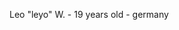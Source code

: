 Leo "leyo" W. - 19 years old - germany
<!---
1leyo/1leyo is a ✨ special ✨ repository because its `README.md` (this file) appears on your GitHub profile.
You can click the Preview link to take a look at your changes.
--->
